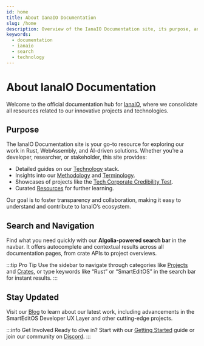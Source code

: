 ```yaml
---
id: home
title: About IanaIO Documentation
slug: /home
description: Overview of the IanaIO Documentation site, its purpose, and how to navigate it using the powerful search feature.
keywords:
  - documentation
  - ianaio
  - search
  - technology
---
```


# About IanaIO Documentation

Welcome to the official documentation hub for [IanaIO](https://www.iana.io), where we consolidate all resources related to our innovative projects and technologies.

## Purpose

The IanaIO Documentation site is your go-to resource for exploring our work in Rust, WebAssembly, and AI-driven solutions. Whether you’re a developer, researcher, or stakeholder, this site provides:

- Detailed guides on our [Technology](/technology) stack.
- Insights into our [Methodology](/methodology) and [Terminology](/terminology).
- Showcases of projects like the [Tech Corporate Credibility Test](/projects/tech-corporate-credibility-test).
- Curated [Resources](/resources) for further learning.

Our goal is to foster transparency and collaboration, making it easy to understand and contribute to IanaIO’s ecosystem.

## Search and Navigation

Find what you need quickly with our **Algolia-powered search bar** in the navbar. It offers autocomplete and contextual results across all documentation pages, from crate APIs to project overviews.

:::tip Pro Tip
Use the sidebar to navigate through categories like [Projects](/projects/tech-corporate-credibility-test) and [Crates](/), or type keywords like “Rust” or “SmartEditOS” in the search bar for instant results.
:::

## Stay Updated

Visit our [Blog](/blog) to learn about our latest work, including advancements in the SmartEditOS Developer UX Layer and other cutting-edge projects.

:::info Get Involved
Ready to dive in? Start with our [Getting Started](/getting-started) guide or join our community on [Discord](https://discord.com/channels/1247475712001314857/1247475712001314860).
:::
